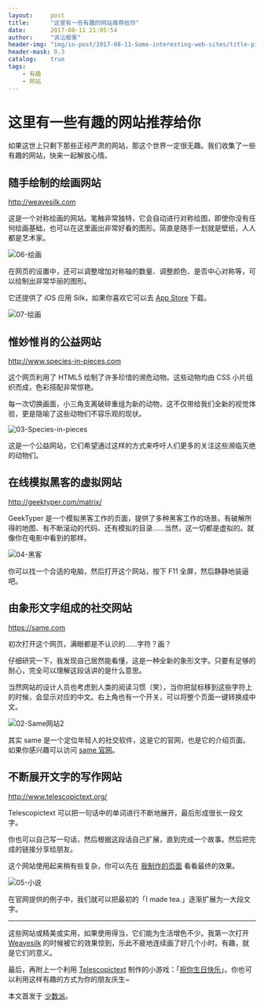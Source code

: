 ```yaml
---
layout:     post
title:      "这里有一些有趣的网站推荐给你"
date:       2017-08-11 21:05:54
author:     "沨沄极客"
header-img: "img/in-post/2017-08-11-Some-interesting-web-sites/title-pic.jpg"
header-mask: 0.3
catalog:    true
tags:
    - 有趣
    - 网站
---
```


# 这里有一些有趣的网站推荐给你

如果这世上只剩下那些正经严肃的网站，那这个世界一定很无趣。我们收集了一些有趣的网站，快来一起解放心情。

## 随手绘制的绘画网站

http://weavesilk.com

这是一个对称绘画的网站。笔触非常独特，它会自动进行对称绘图，即使你没有任何绘画基础，也可以在这里画出非常好看的图形。简直是随手一划就是壁纸，人人都是艺术家。

![06-绘画](https://i.loli.net/2017/08/16/59931d93a39b0.gif)

在网页的设置中，还可以调整增加对称轴的数量、调整颜色、是否中心对称等，可以绘制出非常华丽的图形。

它还提供了 iOS 应用 Silk，如果你喜欢它可以去 [App Store](https://appsto.re/cn/yPUM-.i)  下载。

![07-绘画](https://i.loli.net/2017/08/16/59931d9192637.jpg)

## 惟妙惟肖的公益网站

http://www.species-in-pieces.com

这个网页利用了 HTML5 绘制了许多珍惜的濒危动物。这些动物均由 CSS 小片组织而成，色彩搭配非常惊艳。

每一次切换画面，小三角支离破碎重组为新的动物，这不仅带给我们全新的视觉体验，更是隐喻了这些动物们不容乐观的现状。

![03-Species-in-pieces](https://i.loli.net/2017/08/16/59931e1f64053.gif)

这是一个公益网站，它们希望通过这样的方式来呼吁人们更多的关注这些濒临灭绝的动物们。



## 在线模拟黑客的虚拟网站

http://geektyper.com/matrix/

GeekTyper 是一个模拟黑客工作的页面，提供了多种黑客工作的场景。有破解所得的地图、有不断滚动的代码、还有模拟的目录……当然，这一切都是虚拟的。就像你在电影中看到的那样。

![04-黑客](https://i.loli.net/2017/08/16/59931e264ad6e.gif)

你可以找一个合适的电脑，然后打开这个网站，按下 F11 全屏，然后静静地装逼吧。



## 由象形文字组成的社交网站

https://same.com

初次打开这个网页，满眼都是不认识的……字符？画？

仔细研究一下，我发现自己居然能看懂，这是一种全新的象形文字。只要有足够的耐心，完全可以理解这段话讲的是什么意思。

当然网站的设计人员也考虑到人类的阅读习惯（笑），当你把鼠标移到这些字符上的时候，会显示对应的中文。右上角也有一个开关，可以将整个页面一键转换成中文。

![02-Same网站2](https://i.loli.net/2017/08/16/59931e28c314d.gif)

其实 same 是一个定位年轻人的社交软件，这是它的官网，也是它的介绍页面。如果你感兴趣可以访问 [same 官网](https://same.com
)。



## 不断展开文字的写作网站

http://www.telescopictext.org/

Telescopictext 可以把一句话中的单词进行不断地展开，最后形成很长一段文字。

你也可以自己写一句话，然后根据这段话自己扩展，直到完成一个故事。然后把完成的链接分享给朋友。

这个网站使用起来稍有些复杂，你可以先在 [我制作的页面](http://www.telescopictext.org/text/SOdf1vxtCYOeo) 看看最终的效果。

![05-小说](https://i.loli.net/2017/08/16/59931e2d49c3a.gif)

在官网提供的例子中，我们就可以把最初的「I made tea.」逐渐扩展为一大段文字。

---

这些网站或精美或实用，如果使用得当，它们能为生活增色不少。我第一次打开 [Weavesilk](http://weavesilk.com) 的时候被它的效果惊到，乐此不疲地连续画了好几个小时。有趣，就是它们的意义。

最后，再附上一个利用 [Telescopictext](http://www.telescopictext.org/) 制作的小游戏：「[祝你生日快乐](http://www.telescopictext.org/text/TfM8pygOOSkYw)」。你也可以利用这样有趣的方式为你的朋友庆生~

本文首发于 [少数派](sspai.com)。
